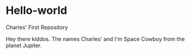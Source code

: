 # Hello-world
Charles' First Repository

Hey there kiddos. The names Charles' and I'm Space Cowboy from the planet Jupiter. 
